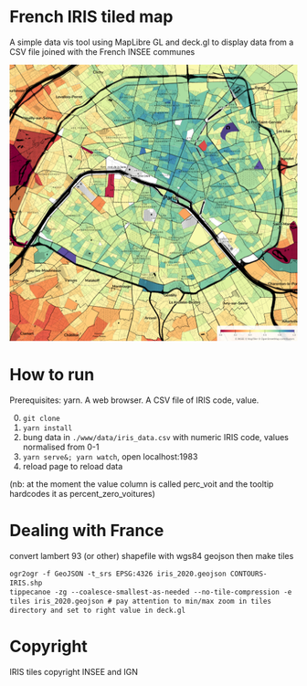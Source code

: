 # French IRIS tiled map

A simple data vis tool using MapLibre GL and deck.gl to display data from a CSV file joined with the French INSEE communes

<p align="center">
<img src="promo/demo.png" alt="Chloropleth map of Paris showing percentage of principal residences without cars">
</p>

# How to run

Prerequisites: yarn. A web browser. A CSV file of IRIS code, value.

0. `git clone`
1. `yarn install`
2. bung data in `./www/data/iris_data.csv` with numeric IRIS code, values normalised from 0-1
3. `yarn serve&; yarn watch`, open localhost:1983
4. reload page to reload data

(nb: at the moment the value column is called perc_voit and the tooltip hardcodes it as percent_zero_voitures)


# Dealing with France

convert lambert 93 (or other) shapefile with wgs84 geojson then make tiles
```
ogr2ogr -f GeoJSON -t_srs EPSG:4326 iris_2020.geojson CONTOURS-IRIS.shp 
tippecanoe -zg --coalesce-smallest-as-needed --no-tile-compression -e tiles iris_2020.geojson # pay attention to min/max zoom in tiles directory and set to right value in deck.gl
```

# Copyright
IRIS tiles copyright INSEE and IGN
